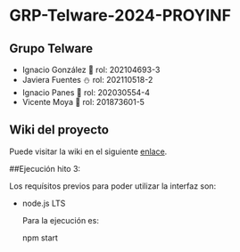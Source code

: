 # GRP-Telware-2024-PROYINF

## Grupo Telware

- Ignacio González 👾 rol: 202104693-3
- Javiera Fuentes ⛄ rol: 202110518-2
- Ignacio Panes 🏀 rol: 202030554-4
- Vicente Moya 🔰 rol: 201873601-5

## Wiki del proyecto
Puede visitar la wiki en el siguiente [enlace](https://github.com/Choriporg/GRP-Telware-2024-PROYINF/wiki).


##Ejecución hito 3:

Los requísitos previos para poder utilizar la interfaz son:

- node.js LTS

  Para la ejecución es:

  npm start

